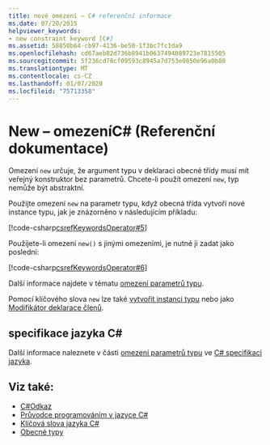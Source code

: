 ```yaml
---
title: nové omezení – C# referenční informace
ms.date: 07/20/2015
helpviewer_keywords:
- new constraint keyword [C#]
ms.assetid: 58850b64-cb97-4136-be50-1f3bc7fc1da9
ms.openlocfilehash: cd67aeb82d736b8941b0637494089723e7815505
ms.sourcegitcommit: 5f236cd78cf09593c8945a7d753e0850e96a0b80
ms.translationtype: MT
ms.contentlocale: cs-CZ
ms.lasthandoff: 01/07/2020
ms.locfileid: "75713358"
---
```

# <a name="new-constraint-c-reference"></a>New – omezeníC# (Referenční dokumentace)

Omezení `new` určuje, že argument typu v deklaraci obecné třídy musí mít veřejný konstruktor bez parametrů. Chcete-li použít omezení `new`, typ nemůže být abstraktní.

Použijte omezení `new` na parametr typu, když obecná třída vytvoří nové instance typu, jak je znázorněno v následujícím příkladu:

[!code-csharp[csrefKeywordsOperator#5](~/samples/snippets/csharp/VS_Snippets_VBCSharp/csrefKeywordsOperator/CS/csrefKeywordsOperators.cs#5)]

Použijete-li omezení `new()` s jinými omezeními, je nutné ji zadat jako poslední:

[!code-csharp[csrefKeywordsOperator#6](~/samples/snippets/csharp/VS_Snippets_VBCSharp/csrefKeywordsOperator/CS/csrefKeywordsOperators.cs#6)]

Další informace najdete v tématu [omezení parametrů typu](../../programming-guide/generics/constraints-on-type-parameters.md).

Pomocí klíčového slova `new` lze také [vytvořit instanci typu](../operators/new-operator.md) nebo jako [Modifikátor deklarace členů](new-modifier.md).

## <a name="c-language-specification"></a>specifikace jazyka C#

Další informace naleznete v části [omezení parametrů typu](~/_csharplang/spec/classes.md#type-parameter-constraints) ve [ C# specifikaci jazyka](~/_csharplang/spec/introduction.md).

## <a name="see-also"></a>Viz také:

- [C#Odkaz](../../language-reference/index.md)
- [Průvodce programováním v jazyce C#](../../programming-guide/index.md)
- [Klíčová slova jazyka C#](index.md)
- [Obecné typy](../../programming-guide/generics/index.md)
